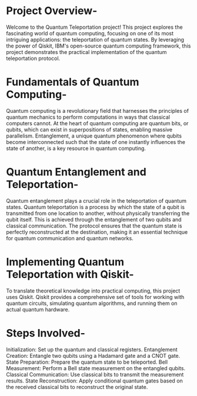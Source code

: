# Project Overview-

Welcome to the Quantum Teleportation project! This project explores the fascinating world of quantum computing, focusing on one of its most intriguing applications: the teleportation of quantum states. By leveraging the power of Qiskit, IBM's open-source quantum computing framework, this project demonstrates the practical implementation of the quantum teleportation protocol.

# Fundamentals of Quantum Computing-
Quantum computing is a revolutionary field that harnesses the principles of quantum mechanics to perform computations in ways that classical computers cannot. At the heart of quantum computing are quantum bits, or qubits, which can exist in superpositions of states, enabling massive parallelism. Entanglement, a unique quantum phenomenon where qubits become interconnected such that the state of one instantly influences the state of another, is a key resource in quantum computing.

# Quantum Entanglement and Teleportation-
Quantum entanglement plays a crucial role in the teleportation of quantum states. Quantum teleportation is a process by which the state of a qubit is transmitted from one location to another, without physically transferring the qubit itself. This is achieved through the entanglement of two qubits and classical communication. The protocol ensures that the quantum state is perfectly reconstructed at the destination, making it an essential technique for quantum communication and quantum networks.

# Implementing Quantum Teleportation with Qiskit-
To translate theoretical knowledge into practical computing, this project uses Qiskit. Qiskit provides a comprehensive set of tools for working with quantum circuits, simulating quantum algorithms, and running them on actual quantum hardware.

# Steps Involved-
Initialization: Set up the quantum and classical registers.
Entanglement Creation: Entangle two qubits using a Hadamard gate and a CNOT gate.
State Preparation: Prepare the quantum state to be teleported.
Bell Measurement: Perform a Bell state measurement on the entangled qubits.
Classical Communication: Use classical bits to transmit the measurement results.
State Reconstruction: Apply conditional quantum gates based on the received classical bits to reconstruct the original state.
